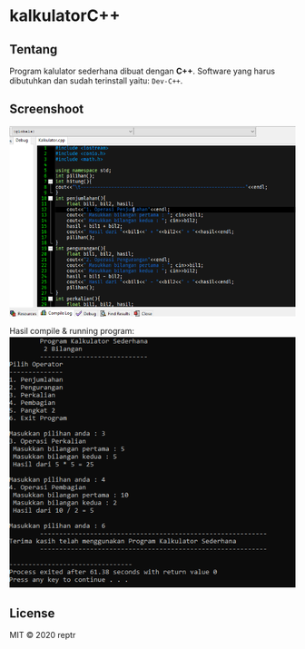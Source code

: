 # kalkulatorC++

## Tentang
Program kalulator sederhana dibuat dengan **C++**. Software yang harus dibutuhkan dan sudah terinstall yaitu: `Dev-C++`.

## Screenshoot
![screenshoot C++](./screenshoot/KalkulatorC++.PNG)

Hasil compile & running program:
![screenshoot runC++](./screenshoot/KalkulatorC++Running.PNG)

## License
MIT &copy; 2020 reptr
